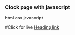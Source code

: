 ### Clock page with javascript

html
css
javascript

#Click for live [Heading link]("https://compassionate-hodgkin-cb7f44.netlify.app")
